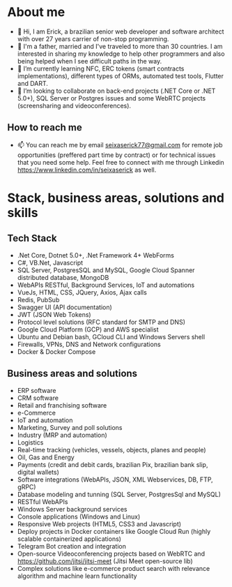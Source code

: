 # About me

- 👋 Hi, I am Erick, a brazilian senior web developer and software architect with over 27 years carrier of non-stop programming.
- 👀 I'm a father, married and I've traveled to more than 30 countries. I am interested in sharing my knowledge to help other programmers and also being helped when I see difficult paths in the way.
- 🌱 I’m currently learning NFC, ERC tokens (smart contracts implementations), different types of ORMs, automated test tools, Flutter and DART.
- 💞️ I’m looking to collaborate on back-end projects (.NET Core or .NET 5.0+), SQL Server or Postgres issues and some WebRTC projects (screensharing and videoconferences).
  
## How to reach me
- 📫 You can reach me by email <seixaserick77@gmail.com> for remote job opportunities (preffered part time by contract) or for technical issues that you need some help. Feel free to connect with me through Linkedin <https://www.linkedin.com/in/seixaserick> as well.





# Stack, business areas, solutions and skills
## Tech Stack
  - .Net Core, Dotnet 5.0+, .Net Framework 4+ WebForms
  - C#, VB.Net, Javascript
  - SQL Server, PostgresSQL and MySQL, Google Cloud Spanner distributed database, MongoDB
  - WebAPIs RESTful, Background Services, IoT and automations
  - VueJs, HTML, CSS, JQuery, Axios, Ajax calls 
  - Redis, PubSub
  - Swagger UI (API documentation)
  - JWT (JSON Web Tokens)
  - Protocol level solutions (RFC standard for SMTP and DNS)
  - Google Cloud Platform (GCP) and AWS specialist 
  - Ubuntu and Debian bash, GCloud CLI and Windows Servers shell
  - Firewalls, VPNs, DNS and Network configurations
  - Docker & Docker Compose

## Business areas and solutions
- ERP software
- CRM software
- Retail and franchising software 
- e-Commerce
- IoT and automation
- Marketing, Survey and poll solutions
- Industry (MRP and automation)
- Logistics
- Real-time tracking (vehicles, vessels, objects, planes and people)
- Oil, Gas and Energy
- Payments (credit and debit cards, brazilian Pix, brazilian bank slip, digital wallets)
- Software integrations (WebAPIs, JSON, XML Webservices, DB, FTP, gRPC)
- Database modeling and tunning (SQL Server, PostgresSql and MySQL)
- RESTful WebAPIs
- Windows Server background services
- Console applications (Windows and Linux)
- Responsive Web projects (HTML5, CSS3 and Javascript) 
- Deploy projects in Docker containers like Google Cloud Run (highly scalable containerized applications)
- Telegram Bot creation and integration
- Open-source Videoconferencing projects based on WebRTC and <https://github.com/jitsi/jitsi-meet> (Jitsi Meet open-source lib)
- Complex solutions like e-commerce product search with relevance algorithm and machine learn functionality 

